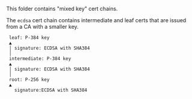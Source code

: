 This folder contains "mixed key" cert chains.

The `ecdsa` cert chain contains intermediate and leaf certs that are issued from a CA with a smaller key.
```
 leaf: P-384 key
 ▲
 │ signature: ECDSA with SHA384
 │
 intermediate: P-384 key
 ▲
 │ signature: ECDSA with SHA384
 │
 root: P-256 key
 ▲
   signature:ECDSA with SHA384
```
